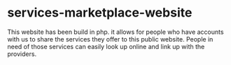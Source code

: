 # services-marketplace-website
This website has been build in php. it allows for people who have accounts with us to share the services they offer to this public website. People in need of those services can easily look up online and link up with the providers.
